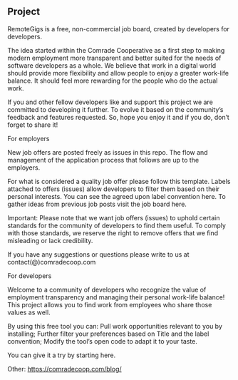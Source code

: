 <h2>Project</h2>

RemoteGigs is a free, non-commercial job board, created by developers for developers.

The idea started within the Comrade Cooperative as a first step to making modern employment more transparent and better suited for the needs of software developers as a whole. We believe that work in a digital world should provide more flexibility and allow people to enjoy a greater work-life balance. It should feel more rewarding for the people who do the actual work.
 
If you and other fellow developers like and support this project we are committed to developing it further. To evolve it based on the community’s feedback and features requested. So, hope you enjoy it and if you do, don’t forget to share it!


For employers

New job offers are posted freely as issues in this repo. The flow and management of the application process that follows are up to the employers.

For what is considered a quality job offer please follow this template.
Labels attached to offers (issues) allow developers to filter them based on their personal interests. You can see the agreed upon label convention here.
To gather ideas from previous job posts visit the job board here.

Important: Please note that we want job offers (issues) to uphold certain standards for the community of developers to find them useful. To comply with those standards, we reserve the right to remove offers that we find misleading or lack credibility.

If you have any suggestions or questions please write to us at contact(@)comradecoop.com

For developers

Welcome to a community of developers who recognize the value of employment transparency and managing their personal work-life balance! This project allows you to find work from employees who share those values as well.

By using this free tool you can:
Pull work opportunities relevant to you by installing;
Further filter your preferences based on Title and the label convention;
Modify the tool’s open code to adapt it to your taste.

You can give it a try by starting here.

Other: https://comradecoop.com/blog/
